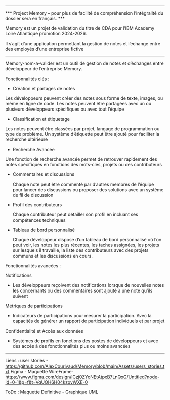 _________________________________________________________________________________________________________________________
*** Project Memory – pour plus de facilité de compréhension l’intégralité du dossier sera en français. ***


Memory est un projet de validation du titre de CDA pour l’IBM Academy Loire Atlantique promotion 2024-2026.

Il s’agit d’une application permettant la gestion de notes et l’echange entre des employés d’une entreprise fictive
_________________________________________________________________________________________________________________________

Memory-nom-a-valider est un outil de gestion de notes et d’échanges entre développeur de l’entreprise Memory.

Fonctionnalités clés : 

  -	Création et partages de notes

Les développeurs peuvent créer des notes sous forme de texte, images, ou même en ligne de code. Les notes peuvent être partagées avec un ou plusieurs développeurs spécifiques ou avec tout l’équipe

-	Classification et étiquetage

Les notes peuvent être classées par projet, langage de programmation ou type de problème. Un système d’étiquette peut être ajouté pour faciliter la recherche ultérieure

  -	Recherche Avancée 

Une fonction de recherche avancée permet de retrouver rapidement des notes spécifiques en fonctions des mots-clés, projets ou des contributeurs

  -	Commentaires et discussions

    Chaque note peut être commenté par d’autres membres de l’équipe pour lancer des discussions ou proposer des solutions avec un système de fil de discussion

  -	Profil des contributeurs

    Chaque contributeur peut détailler son profil en incluant ses compétences techniques

  -	Tableau de bord personnalisé

    Chaque développeur dispose d’un tableau de bord personnalisé où l’on peut voir, les notes les plus récentes, les taches assignées, les projets sur lesquels il travaille, la liste des contributeurs avec des
    projets communs et les discussions en cours.


Fonctionnalités avancées :

Notifications

-	Les développeurs reçoivent des notifications lorsque de nouvelles notes les concernants ou des commentaires sont ajouté à une note qu’ils suivent

Métriques de participations 

-	Indicateurs de participations pour mesurer la participation. Avec la capacités de générer un rapport de participation individuels et par projet

Confidentialité et Accès aux données

  -	Systèmes de profils en fonctions des postes de développeurs et avec des accès à des fonctionnalités plus ou moins avancées



___________________________________________

Liens :
user stories - https://github.com/AlexCourivaud/Memory/blob/main/Assets/users_stories.txt
Figma - Maquette WireFrame- https://www.figma.com/design/iCzj0ZYoNEtAtpxB7LnQxG/Untitled?node-id=0-1&p=f&t=VqUQH6H04kzovWXE-0

ToDo : 
Maquette Definitive - 
Graphique UML
